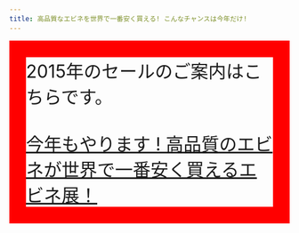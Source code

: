 ```yaml
---
title: 高品質なエビネを世界で一番安く買える! こんなチャンスは今年だけ!
---
```

<script>location.href="http://ranyuen.com/news/calanthe_fair_2015";</script><div style="font-size:xx-large;border:solid red 30px;margin-bottom:100cm;">2015年のセールのご案内はこちらです。<br/><br/><a href="http://ranyuen.com/news/calanthe_fair_2015">今年もやります ! 高品質のエビネが世界で一番安く買えるエビネ展！</a></div>

2014年のセールは終了しました。

→  **[速報! エビネ展2014](news/report_of_calanthe_fair_2014)**

→  **[最終半額セールのお知らせ](news/information_of_calanthe_fair_2014)**

4月18日から5月3日まで 品質の高いエビネを格安で買えるチャンスがやってくる!

↓そのわけは?↓
--
2月の大雪のため、当園の中～小合わせて17棟、合計約1,200坪のハウスが倒壊してしまいました。

<figure>
  <img src="/assets/images/calanthe_fair_2014_1.jpg" alt="雪で倒壊したハウスの一部" style="max-width: 400px;" />
  <img src="/assets/images/calanthe_fair_2014_3.jpg" alt="雪で倒壊したハウスの一部" style="max-width: 400px;" />
  <figcaption>雪で倒壊したハウスの一部</figcaption>
</figure>

そのため通常は一般にはほとんど出まわらない**豪華**で**きれい**な**高品質のエビネ (特上株)** を、**超格安**で販売します。

<figure>
  ![カラフルな農場のエビネ - 蘭裕園](/assets/images/calanthe_fair_2014_2.jpg)
  <figcaption>当園のエビネの一例です</figcaption>
</figure>

販売株は<u>すべての花が一鉢づつに異なる</u>ため、たくさんの中から自分好みのエビネを見つけて下さい。

<div class="color-box">
パープル、ルージュ、レモン、ローズ、ワイン、クリーム、ライム、ブラッド、ベージュ、ゴールド、セルリアンブルー、オレンジ、チョコレート、グレープなど、蘭裕園が世界向けに開発した、<br />オリジナルカラーのカラフルなエビネを多数用意しております。
</div>

あなたが今までに見たことがないきれいなエビネを見付けることができるかもしれません。

種まきから10年以上育て、**1～10芽 (平均3～4芽)** にも成長した特大株が**一鉢2,000円 (税別)**!

<figure>
  <img src="/assets/images/calanthe_fair_2014_6.png" alt="4月06日現在の株での一例 エビネ - 蘭裕園" style="max-width: 400px;" />
  <img src="/assets/images/calanthe_fair_2014_7.png" alt="4月06日現在の株での一例 エビネ - 蘭裕園" style="max-width: 400px;" />
  <img src="/assets/images/calanthe_fair_2014_8.png" alt="4月06日現在の株での一例 エビネ - 蘭裕園" style="max-width: 400px;" />
  <figcaption>4月6日の2000円株の状態</figcaption>
</figure>

4月18日午前10時からの開園です。5,000～10,000鉢販売予定しています。

販売するエビネは前～後期で花のタイプが異なるため、2度・3度のご来園をおすすめします。

**二度とないチャンス!** 是非花好きのお友だちとご一緒にご来園ください。

この他にも一部、マニア向け・展示会用の高額商品も取り揃えています。

ご来園の上お買い求め頂いたエビネは、ご希望があれば発送の手配も承ります。

<div class="attention">
※通信販売は行っておりません<br />
※販売目的のための大量購入はご遠慮下さい。
</div>

<h2 class="lottery">&nbsp;絶対に当たる!ハズレなしのお楽しみ抽選会開催!</h2>

エビネを2,000円以上お買い上げいただいたお客様全員に以下のプレゼントが当たる抽選クジをご用意しております。(※お一人様1日1回限り。最終セール日は除く。)<br />
<ul>
  <li>世界で最も多彩なラン、春色エビネのブルーレイ</li>
  <li>カラフルな春色エビネ1鉢</li>
  <li>蘭花のオリジナル絵ハガキ4枚セット</li>
  <li>手のひらサイズの妖精ラン「アワチドリ」</li>
</ul>
<figure>
  ![プレゼント エビネ - 蘭裕園](/assets/images/present.png)
</figure>
<div style="margin: 1em 0; padding: 0 1em; background: #eee;">
2014年 4月18日 (金) から 5/3 (土) まで<br />
連日、花は追加します!<br />
10:00 ～ 17:00 (最終日5/3は15:00まで)<br />
最終セール 5/2、5/3 全品表示価格の半額!売り切れの際は御容赦ください。<br />
 → <a href="/news/information_of_calanthe_fair_2014">最終半額セールのお知らせ</a><br />
<p></p>
<a href="/about_us/direction">アクセス<br /><img src="/assets/images/map1_ja.jpg" alt="蘭裕園へのアクセス" /></a><br />
売店前第一駐車場は狭いため、車でご来園なさるお客様は下記の第二駐車場 (約50台) をご利用ください。
<a href="/about_us/direction"><img src="/assets/images/map2_ja.jpg" alt="蘭裕園駐車場"></a>
</div>


<a class="facebook" href="http://fb.me/ranyuenjapan"><span>Facebookにも2000点以上の写真を掲載しています。ぜひご覧ください。</span></a>

同時にたくさんのお客様のご来店も予測されます。

混雑を避けるため事前に [こちらのフォーム](/assets/calanthe_fair_2014_request.pdf) に住所・氏名を記入して当日お持ちください。次回より展示会のご案内および特典がございます。印刷ができない場合は、FAXにて案内ハガキをご請求ください。

{{ 'GC5dimuJxkg' | echoYouTube('2012年カランセフェアの様子 - 蘭裕園 撮影: oziko') | raw }}

{{ 'm_DPZkngK9s' | echoYouTube('2011年カランセフェアの様子 - 蘭裕園') | raw}}

{{ 'wqRFDs8zuqY' | echoYouTube('Spring Calanthe -Happiness Treasure Box- 2014') | raw }}

<a class="youtube" href="https://www.youtube.com/playlist?list=PLt3tRMFWeZB-ce852wXcEHamgRZe_PiWD"><span>Youtubeにも蘭裕園のきれいな動画が40本以上あります。</span></a>

当園の以前からのお客様には、4月上旬ごろにご案内ハガキをお送りします。
